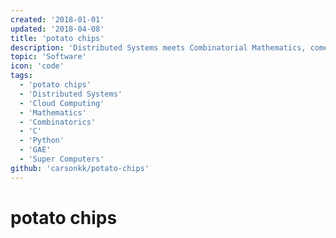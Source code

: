 ```yaml
---
created: '2018-01-01'
updated: '2018-04-08'
title: 'potato chips'
description: 'Distributed Systems meets Combinatorial Mathematics, come party with Ramsey'
topic: 'Software'
icon: 'code'
tags:
  - 'potato chips'
  - 'Distributed Systems'
  - 'Cloud Computing'
  - 'Mathematics'
  - 'Combinatorics'
  - 'C'
  - 'Python'
  - 'GAE'
  - 'Super Computers'
github: 'carsonkk/potato-chips'
---
```


# potato chips
